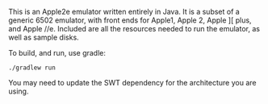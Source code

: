 This is an Apple2e emulator written entirely in Java.  It is a subset
of a generic 6502 emulator, with front ends for Apple1, Apple 2, Apple ][ plus,
and Apple //e.  Included are all the resources needed to run the emulator,
as well as sample disks.

To build, and run, use gradle:

```
./gradlew run
```

You may need to update the SWT dependency for the architecture you are using.
